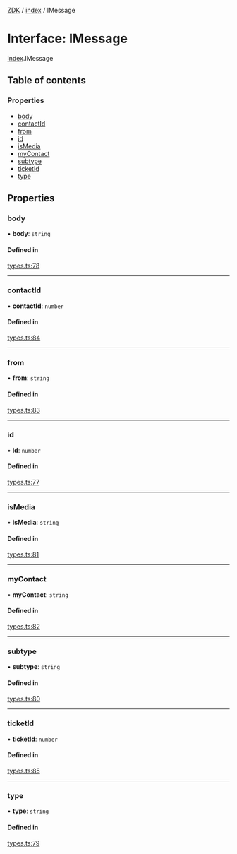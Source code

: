 [ZDK](../README.md) / [index](../modules/index.md) / IMessage

# Interface: IMessage

[index](../modules/index.md).IMessage

## Table of contents

### Properties

- [body](index.IMessage.md#body)
- [contactId](index.IMessage.md#contactid)
- [from](index.IMessage.md#from)
- [id](index.IMessage.md#id)
- [isMedia](index.IMessage.md#ismedia)
- [myContact](index.IMessage.md#mycontact)
- [subtype](index.IMessage.md#subtype)
- [ticketId](index.IMessage.md#ticketid)
- [type](index.IMessage.md#type)

## Properties

### body

• **body**: `string`

#### Defined in

[types.ts:78](https://github.com/innovtech-developers/zdk/blob/6a76e78c508b6f3ff70b928b5924e5ccba332fad/src/types.ts#L78)

___

### contactId

• **contactId**: `number`

#### Defined in

[types.ts:84](https://github.com/innovtech-developers/zdk/blob/6a76e78c508b6f3ff70b928b5924e5ccba332fad/src/types.ts#L84)

___

### from

• **from**: `string`

#### Defined in

[types.ts:83](https://github.com/innovtech-developers/zdk/blob/6a76e78c508b6f3ff70b928b5924e5ccba332fad/src/types.ts#L83)

___

### id

• **id**: `number`

#### Defined in

[types.ts:77](https://github.com/innovtech-developers/zdk/blob/6a76e78c508b6f3ff70b928b5924e5ccba332fad/src/types.ts#L77)

___

### isMedia

• **isMedia**: `string`

#### Defined in

[types.ts:81](https://github.com/innovtech-developers/zdk/blob/6a76e78c508b6f3ff70b928b5924e5ccba332fad/src/types.ts#L81)

___

### myContact

• **myContact**: `string`

#### Defined in

[types.ts:82](https://github.com/innovtech-developers/zdk/blob/6a76e78c508b6f3ff70b928b5924e5ccba332fad/src/types.ts#L82)

___

### subtype

• **subtype**: `string`

#### Defined in

[types.ts:80](https://github.com/innovtech-developers/zdk/blob/6a76e78c508b6f3ff70b928b5924e5ccba332fad/src/types.ts#L80)

___

### ticketId

• **ticketId**: `number`

#### Defined in

[types.ts:85](https://github.com/innovtech-developers/zdk/blob/6a76e78c508b6f3ff70b928b5924e5ccba332fad/src/types.ts#L85)

___

### type

• **type**: `string`

#### Defined in

[types.ts:79](https://github.com/innovtech-developers/zdk/blob/6a76e78c508b6f3ff70b928b5924e5ccba332fad/src/types.ts#L79)
